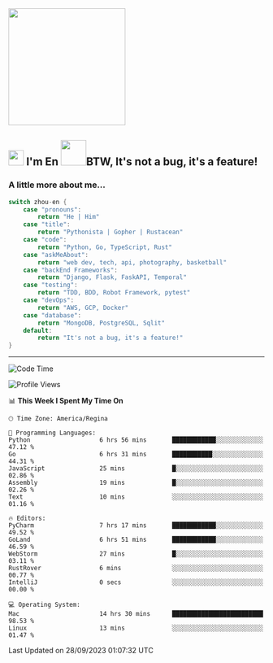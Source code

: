 <img align='center' src="https://media.giphy.com/media/GP1TJJSV4Ys1r64q2A/giphy.gif" width="230">

<h2><img src="https://emojis.slackmojis.com/emojis/images/1531849430/4246/blob-sunglasses.gif?1531849430" width="30"/> I'm En <img src="https://media.giphy.com/media/12oufCB0MyZ1Go/giphy.gif" width="50">BTW, It's not a bug, it's a feature!</h2>


<!-- <img align='right' src="https://media.giphy.com/media/M9gbBd9nbDrOTu1Mqx/giphy.gif" width="230"> -->


### A little more about me... 
<!--
```javascript
const zhou-en = {
    pronouns: "He" | "Him",
    title: "Pythonista" | "Gopher" | "Rustacean",
    code: ["Python", "Go", "Rust", "TypeScript"],
    askMeAbout: ["web dev", "tech", "app dev", "photography"],
    technologies: {
        backEnd: {
            python: ["Django", "Flask", "FaskAPI"],
            go: []
        },
        scraping: ["selenium", "scrapy", "spider"],
        testing: ["Robot Framework"],
        devOps: ["AWS", "Docker", "GCP", "Nginx"],
        databases: ["mongo", "postgresql", "sqlite"],
        misc: ["Firebase", "Heroku"]
    },
    architecture: ["Event Driven Architecture", "Microservices"],
    currentFocus: ["Temporal", "Rust"],
    funFact: "It's not a bug, it's a feature!"
};
```
  -->

```go
switch zhou-en {
    case "pronouns":
        return "He | Him"
    case "title":
        return "Pythonista | Gopher | Rustacean"
    case "code":
        return "Python, Go, TypeScript, Rust"
    case "askMeAbout":
        return "web dev, tech, api, photography, basketball"
    case "backEnd Frameworks":
        return "Django, Flask, FaskAPI, Temporal"
    case "testing":
        return "TDD, BDD, Robot Framework, pytest"
    case "devOps":
        return "AWS, GCP, Docker"
    case "database":
        return "MongoDB, PostgreSQL, Sqlit"
    default:
        return "It's not a bug, it's a feature!"
}
```




---
<!--START_SECTION:waka-->
![Code Time](http://img.shields.io/badge/Code%20Time-974%20hrs%2032%20mins-blue)

![Profile Views](http://img.shields.io/badge/Profile%20Views-0-blue)

📊 **This Week I Spent My Time On** 

```text
🕑︎ Time Zone: America/Regina

💬 Programming Languages: 
Python                   6 hrs 56 mins       ████████████░░░░░░░░░░░░░   47.12 % 
Go                       6 hrs 31 mins       ███████████░░░░░░░░░░░░░░   44.31 % 
JavaScript               25 mins             █░░░░░░░░░░░░░░░░░░░░░░░░   02.86 % 
Assembly                 19 mins             █░░░░░░░░░░░░░░░░░░░░░░░░   02.26 % 
Text                     10 mins             ░░░░░░░░░░░░░░░░░░░░░░░░░   01.16 % 

🔥 Editors: 
PyCharm                  7 hrs 17 mins       ████████████░░░░░░░░░░░░░   49.52 % 
GoLand                   6 hrs 51 mins       ████████████░░░░░░░░░░░░░   46.59 % 
WebStorm                 27 mins             █░░░░░░░░░░░░░░░░░░░░░░░░   03.11 % 
RustRover                6 mins              ░░░░░░░░░░░░░░░░░░░░░░░░░   00.77 % 
IntelliJ                 0 secs              ░░░░░░░░░░░░░░░░░░░░░░░░░   00.00 % 

💻 Operating System: 
Mac                      14 hrs 30 mins      █████████████████████████   98.53 % 
Linux                    13 mins             ░░░░░░░░░░░░░░░░░░░░░░░░░   01.47 % 
```


 Last Updated on 28/09/2023 01:07:32 UTC
<!--END_SECTION:waka-->
